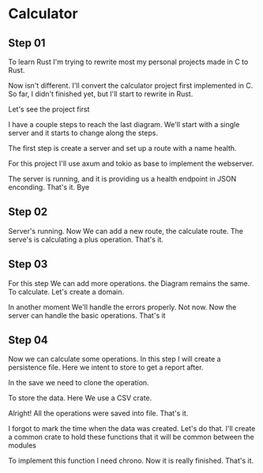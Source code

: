 # Calculator

## Step 01
To learn Rust I'm trying to rewrite most my personal projects made in C to Rust.

Now isn't different. I'll convert the calculator project first implemented in C.
So far, I didn't finished yet, but I'll start to rewrite in Rust.

Let's see the project first

I have a couple steps to reach the last diagram. We'll start with a single server
and it starts to change along the steps.

The first step is create a server and set up a route with a name health.

For this project I'll use axum and tokio as base to implement the webserver.

The server is running, and it is providing us a health endpoint in JSON enconding.
That's it. Bye

## Step 02

Server's running. Now We can add a new route, the calculate route. 
The serve's is calculating a plus operation. That's it.

## Step 03

For this step We can add more operations. the Diagram remains the same.
To calculate. Let's create a domain.

In another moment We'll handle the errors properly. Not now.
Now the server can handle the basic operations. That's it

## Step 04

Now we can calculate some operations. In this step I will create a persistence file.
Here we intent to store to get a report after.

In the save we need to clone the operation.

To store the data. Here We use a CSV crate.

Alright! All the operations were saved into file. That's it.

I forgot to mark the time when the data was created. Let's do that.
I'll create a common crate to hold these functions that it will be common between the modules

To implement this function I need chrono.
Now it is really finished. That's it.